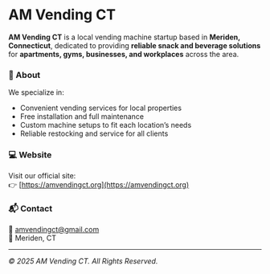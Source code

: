 # AM Vending CT

**AM Vending CT** is a local vending machine startup based in **Meriden, Connecticut**, dedicated to providing **reliable snack and beverage solutions** for **apartments, gyms, businesses, and workplaces** across the area.

### 🌟 About
We specialize in:
- Convenient vending services for local properties  
- Free installation and full maintenance  
- Custom machine setups to fit each location’s needs  
- Reliable restocking and service for all clients  

### 💻 Website
Visit our official site:  
👉 [https://amvendingct.org](https://amvendingct.org)

### 📬 Contact
📧 amvendingct@gmail.com  
📍 Meriden, CT  

---

_© 2025 AM Vending CT. All Rights Reserved._
